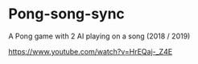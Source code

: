 # Pong-song-sync
A Pong game with 2 AI playing on a song (2018 / 2019)

https://www.youtube.com/watch?v=HrEQaj-_Z4E
